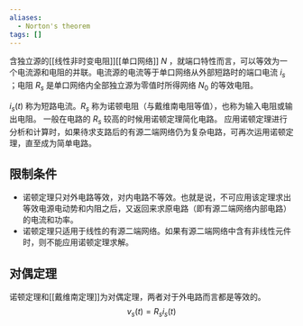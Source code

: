 ```yaml
---
aliases:
  - Norton's theorem
tags: []
---
```

含独立源的[[线性非时变电阻]][[单口网络]] $N$ ，就端口特性而言，可以等效为一个电流源和电阻的并联。电流源的电流等于单口网络从外部短路时的端口电流 $i_{s}$ ；电阻 $R_s$ 是单口网络内全部独立源为零值时所得网络 $N_0$ 的等效电阻。

$i_{s}(t)$ 称为短路电流。$R_s$ 称为诺顿电阻（与戴维南电阻等值），也称为输入电阻或输出电阻。
一般在电路的 $R_s$ 较高的时候用诺顿定理简化电路。
应用诺顿定理进行分析和计算时，如果待求支路后的有源二端网络仍为复杂电路，可再次运用诺顿定理，直至成为简单电路。

## 限制条件
	
- 诺顿定理只对外电路等效，对内电路不等效。也就是说，不可应用该定理求出等效电源电动势和内阻之后，又返回来求原电路（即有源二端网络内部电路）的电流和功率。
- 诺顿定理只适用于线性的有源二端网络。如果有源二端网络中含有非线性元件时，则不能应用诺顿定理求解。

## 对偶定理
诺顿定理和[[戴维南定理]]为对偶定理，两者对于外电路而言都是等效的。
$$
v_s(t)=R_si_s(t)
$$
